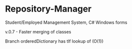 # Repository-Manager
Student/Employed Management System, C# Windows forms

v.0.7 - Faster merging of classes


Branch orderedDictionary has tlf lookup of (O(1))
